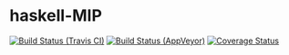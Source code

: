 # haskell-MIP

[![Build Status (Travis CI)](https://secure.travis-ci.org/msakai/haskell-MIP.svg?branch=master)](http://travis-ci.org/msakai/haskell-MIP)
[![Build Status (AppVeyor)](https://ci.appveyor.com/api/projects/status/0gk2ah7xx9j2t34x/branch/master?svg=true)](https://ci.appveyor.com/project/msakai/haskell-mip/branch/master)
[![Coverage Status](https://coveralls.io/repos/github/msakai/haskell-MIP/badge.svg?branch=master)](https://coveralls.io/github/msakai/haskell-MIP?branch=master)
